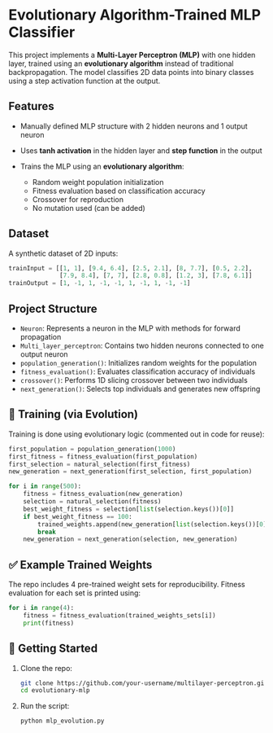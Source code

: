 # Evolutionary Algorithm-Trained MLP Classifier

This project implements a **Multi-Layer Perceptron (MLP)** with one hidden layer, trained using an **evolutionary algorithm** instead of traditional backpropagation. The model classifies 2D data points into binary classes using a step activation function at the output.

## Features

* Manually defined MLP structure with 2 hidden neurons and 1 output neuron
* Uses **tanh activation** in the hidden layer and **step function** in the output
* Trains the MLP using an **evolutionary algorithm**:

  * Random weight population initialization
  * Fitness evaluation based on classification accuracy
  * Crossover for reproduction
  * No mutation used (can be added)

## Dataset

A synthetic dataset of 2D inputs:

```python
trainInput = [[1, 1], [9.4, 6.4], [2.5, 2.1], [8, 7.7], [0.5, 2.2],
              [7.9, 8.4], [7, 7], [2.8, 0.8], [1.2, 3], [7.8, 6.1]]
trainOutput = [1, -1, 1, -1, -1, 1, -1, 1, -1, -1]
```

## Project Structure

* `Neuron`: Represents a neuron in the MLP with methods for forward propagation
* `Multi_layer_perceptron`: Contains two hidden neurons connected to one output neuron
* `population_generation()`: Initializes random weights for the population
* `fitness_evaluation()`: Evaluates classification accuracy of individuals
* `crossover()`: Performs 1D slicing crossover between two individuals
* `next_generation()`: Selects top individuals and generates new offspring

## 🧬 Training (via Evolution)

Training is done using evolutionary logic (commented out in code for reuse):

```python
first_population = population_generation(1000)
first_fitness = fitness_evaluation(first_population)
first_selection = natural_selection(first_fitness)
new_generation = next_generation(first_selection, first_population)

for i in range(500):
    fitness = fitness_evaluation(new_generation)
    selection = natural_selection(fitness)
    best_weight_fitness = selection[list(selection.keys())[0]]
    if best_weight_fitness == 100:
        trained_weights.append(new_generation[list(selection.keys())[0]])
        break
    new_generation = next_generation(selection, new_generation)
```

## ✅ Example Trained Weights

The repo includes 4 pre-trained weight sets for reproducibility. Fitness evaluation for each set is printed using:

```python
for i in range(4):
    fitness = fitness_evaluation(trained_weights_sets[i])
    print(fitness)
```

## 🚀 Getting Started

1. Clone the repo:

   ```bash
   git clone https://github.com/your-username/multilayer-perceptron.git
   cd evolutionary-mlp
   ```
2. Run the script:

   ```bash
   python mlp_evolution.py
   ```
